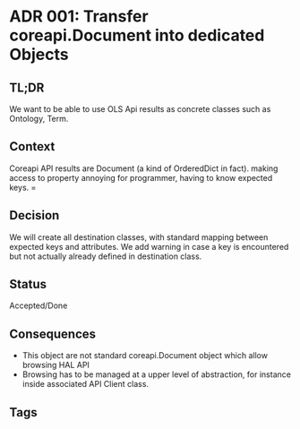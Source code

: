 # ADR 001: Transfer coreapi.Document into dedicated Objects

## TL;DR
We want to be able to use OLS Api results as concrete classes such as Ontology, Term.
  

## Context
Coreapi API results are Document (a kind of OrderedDict in fact). making access to property annoying for programmer, 
having to know expected keys. =


## Decision
We will create all destination classes, with standard mapping between expected keys and attributes. 
We add warning in case a key is encountered but not actually already defined in destination class. 

## Status
Accepted/Done

## Consequences
* This object are not standard coreapi.Document object which allow browsing HAL API 
* Browsing has to be managed at a upper level of abstraction, for instance inside associated API Client class. 

## Tags

